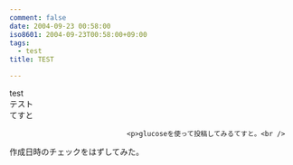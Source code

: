 ```yaml
---
comment: false
date: 2004-09-23 00:58:00
iso8601: 2004-09-23T00:58:00+09:00
tags:
  - test
title: TEST

---
```


<div class="entry-body">
                                 <p>test<br />
テスト<br />
てすと</p>
                              
                                 <p>glucoseを使って投稿してみるてすと。<br />
作成日時のチェックをはずしてみた。</p>
                              </div>    	

